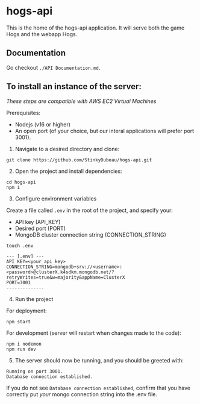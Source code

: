# hogs-api
This is the home of the hogs-api application. It will serve both the game Hogs and the webapp Hogs.

## Documentation
Go checkout `./API Documentation.md`.

## To install an instance of the server:
*These steps are compatible with AWS EC2 Virtual Machines*

Prerequisites:
- Nodejs (v16 or higher)
- An open port (of your choice, but our interal applications will prefer port 3001).

1. Navigate to a desired directory and clone:

```
git clone https://github.com/StinkyDubeau/hogs-api.git
```

2. Open the project and install dependencies:

```
cd hogs-api
npm i
```

3. Configure environment variables

Create a file called `.env` in the root of the project, and specify your:
- API key (API_KEY)
- Desired port (PORT)
- MongoDB cluster connection string (CONNECTION_STRING)

```
touch .env
```
```
--- [.env] ---
API_KEY=<your_api_key>
CONNECTION_STRING=mongodb+srv://<username>:<password>@clusterX.k4sdkm.mongodb.net/?retryWrites=true&w=majority&appName=ClusterX
PORT=3001
--------------
```

4. Run the project

For deployment:

```
npm start
```

For development (server will restart when changes made to the code):

```
npm i nodemon
npm run dev
```

5. The server should now be running, and you should be greeted with:

```
Running on port 3001.
Database connection established.
```

If you do not see `Database connection established`, confirm that you have correctly put *your* mongo connection string into the .env file.